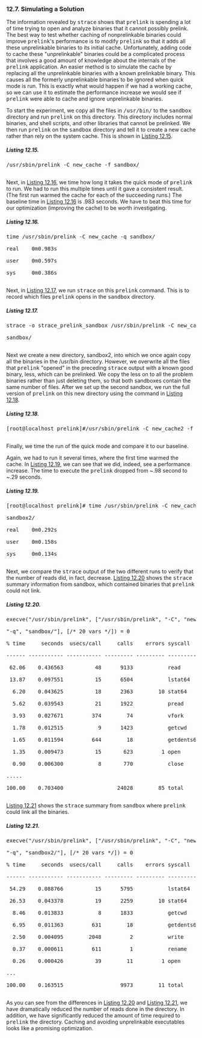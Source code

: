 ### 12.7\. Simulating a Solution

The information <a name="iddle2779"></a><a name="iddle2780"></a><a name="iddle2781"></a><a name="iddle2782"></a><a name="iddle2783"></a><a name="iddle2784"></a><a name="iddle2785"></a>revealed by <tt>strace</tt> shows that <tt>prelink</tt> is spending a lot of time trying to open and analyze binaries that it cannot possibly prelink. The best way to test whether caching of nonprelinkable binaries could improve <tt>prelink</tt>'s performance is to modify <tt>prelink</tt> so that it adds all these unprelinkable binaries to its initial cache. Unfortunately, adding code to cache these "unprelinkable" binaries could be a complicated process that involves a good amount of knowledge about the internals of the <tt>prelink</tt> application. An easier method is to simulate the cache by replacing all the unprelinkable binaries with a known prelinkable binary. This causes all the formerly unprelinkable binaries to be ignored when quick mode is run. This is exactly what would happen if we had a working cache, so we can use it to estimate the performance increase we would see if <tt>prelink</tt> were able to cache and ignore unprelinkable binaries.

To start the experiment, we copy all the files in <tt>/usr/bin/</tt> to the <tt>sandbox</tt> directory and run <tt>prelink</tt> on this directory. This directory includes normal binaries, and shell scripts, and other libraries that cannot be prelinked. We then run <tt>prelink</tt> on the <tt>sandbox</tt> directory and tell it to create a new cache rather than rely on the system cache. This is shown in <a name="iddle2786"></a><a name="iddle2787"></a><a name="iddle2788"></a><a name="iddle2789"></a><a name="iddle2790"></a>[Listing 12.15](ch12lev1sec7.html#ch12ex15).

<a name="ch12ex15"></a>

##### Listing 12.15\.

<pre>/usr/sbin/prelink -C new_cache -f sandbox/

</pre>

Next, in [Listing 12.16](ch12lev1sec7.html#ch12ex16), we time how long it takes the quick mode of <tt>prelink</tt> to run. We had to run this multiple times until it gave a consistent result. (The first run warmed the cache for each of the succeeding runs.) The baseline time in [Listing 12.16](ch12lev1sec7.html#ch12ex16) is .983 seconds. We have to beat this time for our optimization (improving the cache) to be worth investigating.

<a name="ch12ex16"></a>

##### Listing 12.16\.

<pre>time /usr/sbin/prelink -C new_cache -q sandbox/

real    0m0.983s

user    0m0.597s

sys     0m0.386s

</pre>

Next, in <a name="iddle2791"></a><a name="iddle2792"></a><a name="iddle2793"></a><a name="iddle2794"></a><a name="iddle2795"></a><a name="iddle2796"></a>[Listing 12.17](ch12lev1sec7.html#ch12ex17), we run <tt>strace</tt> on this <tt>prelink</tt> command. This is to record which files <tt>prelink</tt> opens in the <tt>sandbox</tt> directory.

<a name="ch12ex17"></a>

##### Listing 12.17\.

<pre>strace -o strace_prelink_sandbox /usr/sbin/prelink -C new_cache -q

sandbox/

</pre>

Next we create a new directory, sandbox2, into which we once again copy all the binaries in the /usr/bin directory. However, we overwrite all the files that <tt>prelink</tt> "opened" in the preceding <tt>strace</tt> output with a known good binary, less, which can be prelinked. We copy the less on to all the problem binaries rather than just deleting them, so that both sandboxes contain the same number of files. After we set up the second sandbox, we run the full version of <tt>prelink</tt> on this new directory using the command in [Listing 12.18](ch12lev1sec7.html#ch12ex18).

<a name="ch12ex18"></a>

##### Listing 12.18\.

<pre>[root@localhost prelink]#/usr/sbin/prelink -C new_cache2 -f sandbox2/

</pre>

Finally, we <a name="iddle2797"></a><a name="iddle2798"></a><a name="iddle2799"></a><a name="iddle2800"></a><a name="iddle2801"></a><a name="iddle2802"></a>time the run of the quick mode and compare it to our baseline.

Again, we had to run it several times, where the first time warmed the cache. In [Listing 12.19](ch12lev1sec7.html#ch12ex19), we can see that we did, indeed, see a performance increase. The time to execute the <tt>prelink</tt> dropped from ~.98 second to ~.29 seconds.

<a name="ch12ex19"></a>

##### Listing 12.19\.

<pre>[root@localhost prelink]# time /usr/sbin/prelink -C new_cache2 -q

sandbox2/

real    0m0.292s

user    0m0.158s

sys     0m0.134s

</pre>

Next, we compare the <tt>strace</tt> output of the two different runs to verify that the number of reads did, in fact, decrease. [Listing 12.20](ch12lev1sec7.html#ch12ex20) shows the <tt>strace</tt> summary information from sandbox, which contained binaries that <tt>prelink</tt> could not link.

<a name="ch12ex20"></a>

##### Listing 12.20\.

<pre>execve("/usr/sbin/prelink", ["/usr/sbin/prelink", "-C", "new_cache",

"-q", "sandbox/"], [/* 20 vars */]) = 0

% time     seconds  usecs/call     calls    errors syscall

------ ----------- ----------- --------- --------- ----------------

 62.06    0.436563          48      9133           read

 13.87    0.097551          15      6504           lstat64

  6.20    0.043625          18      2363        10 stat64

  5.62    0.039543          21      1922           pread

  3.93    0.027671         374        74           vfork

  1.78    0.012515           9      1423           getcwd

  1.65    0.011594         644        18           getdents64

  1.35    0.009473          15       623         1 open

  0.90    0.006300           8       770           close

.....

100.00    0.703400                 24028        85 total

</pre>

[Listing 12.21](ch12lev1sec7.html#ch12ex21) shows <a name="iddle2803"></a><a name="iddle2804"></a><a name="iddle2805"></a><a name="iddle2806"></a><a name="iddle2807"></a><a name="iddle2808"></a>the <tt>strace</tt> summary from <tt>sandbox</tt> where <tt>prelink</tt> could link all the binaries.

<a name="ch12ex21"></a>

##### Listing 12.21\.

<pre>execve("/usr/sbin/prelink", ["/usr/sbin/prelink", "-C", "new_cache2",

"-q", "sandbox2/"], [/* 20 vars */]) = 0

% time     seconds  usecs/call     calls    errors syscall

------ ----------- ----------- --------- --------- ----------------

 54.29    0.088766          15      5795           lstat64

 26.53    0.043378          19      2259        10 stat64

  8.46    0.013833           8      1833           getcwd

  6.95    0.011363         631        18           getdents64

  2.50    0.004095        2048         2           write

  0.37    0.000611         611         1           rename

  0.26    0.000426          39        11         1 open

...

100.00    0.163515                  9973        11 total

</pre>

As you can see from the differences in [Listing 12.20](ch12lev1sec7.html#ch12ex20) and [Listing 12.21](ch12lev1sec7.html#ch12ex21), we have dramatically reduced the number of reads done in the directory. In addition, we have significantly reduced the amount of time required to <tt>prelink</tt> the directory. Caching and avoiding unprelinkable executables looks like a <a name="iddle2809"></a><a name="iddle2810"></a><a name="iddle2811"></a><a name="iddle2812"></a><a name="iddle2813"></a><a name="iddle2814"></a>promising optimization.